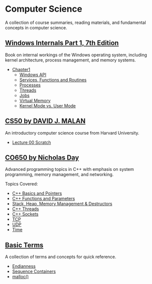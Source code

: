# Computer Science

A collection of course summaries, reading materials, and fundamental concepts in computer science.

## [Windows Internals Part 1, 7th Edition](WindowsInternals/)

Book on internal workings of the Windows operating system, including kernel architecture, process management, and memory systems.

- [Chapter1](WindowsInternals/Chapter1/)
  - [Windows API](WindowsInternals/Chapter1/WindowsAPI.md)
  - [Services, Functions and Routines](WindowsInternals/Chapter1/ServicesFunctionsAndRoutines.md)
  - [Processes](WindowsInternals/Chapter1/Processes.md)
  - [Threads](WindowsInternals/Chapter1/Threads.md)
  - [Jobs](WindowsInternals/Chapter1/Jobs.md)
  - [Virtual Memory](WindowsInternals/Chapter1/VirtualMemory.md)
  - [Kernel Mode vs. User Mode](WindowsInternals/Chapter1/KernalModeAndUserMode.md)

## [CS50 by DAVID J. MALAN](https://www.youtube.com/watch?v=8mAITcNt710)

An introductory computer science course from Harvard University.

- [Lecture 00 Scratch](CS50/lecture00_scratch.pdf)

## [CO650 by Nicholas Day](https://www.youtube.com/playlist?list=PL9HfA4ZKbzimKyvquT1MZ2x9d6UHjFNFA)

Advanced programming topics in C++ with emphasis on system programming, memory management, and networking.

Topics Covered:

- [C++ Basics and Pointers](CO650/CO650%20Advanced%20Programming%20-%20C++%20Basics%20and%20Pointers.pdf)
- [C++ Functions and Parameters](CO650/CO650%20Advanced%20Programming%20-%20C++%20Functions%20and%20Parameters.pdf)
- [Stack, Heap, Memory Management & Destructors](CO650/CO650%20Advanced%20Programming%20-%20Stack,%20Heap,%20Memory%20Management%20&%20Destructors.pdf)
- [C++ Threads](CO650/CO650%20Advanced%20Programming%20-%20C++%20Threads.pdf)
- [C++ Sockets](CO650/CO650%20Advanced%20Programming%20-%20C++%20Sockets.pdf)
- [TCP](CO650/CO650%20Advanced%20Programming%20-%20TCP.pdf)
- [UDP](CO650/CO650%20Advanced%20Programming%20-%20UDP.pdf)
- [Time](CO650/CO650%20Advanced%20Programming%20-%20Time.pdf)

## [Basic Terms](https://github.com/soooooyoung/cs-courses/tree/main/terms)

A collection of terms and concepts for quick reference.

- [Endianness](terms/Endianness.pdf)
- [Sequence Containers](terms/CS%20Studies%20-%20Sequence%20Containers.pdf)
- [malloc()](<terms/CS%20Studies%20-%20%20malloc().pdf>)
